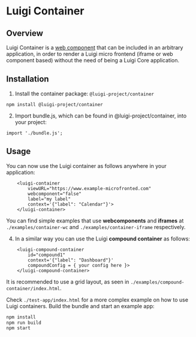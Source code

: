 
# Luigi Container 

## Overview
Luigi Container is a [web component](https://developer.mozilla.org/en-US/docs/Web/Web_Components) that can be included in an arbitrary application, in order to render a Luigi micro frontend (iframe or web component based) without the need of being a Luigi Core application.

## Installation
1. Install the container package: `@luigi-project/container` 

```
npm install @luigi-project/container
```

2. Import bundle.js, which can be found in @luigi-project/container, into your project:

```
import './bundle.js';
```

## Usage
You can now use the Luigi container as follows anywhere in your application:

```
    <luigi-container 
        viewURL="https://www.example-microfronted.com" 
        webcomponent="false"
        label="my label"
        context='{"label": "Calendar"}'>
    </luigi-container>
```
You can find simple examples that use **webcomponents** and **iframes** at `./examples/container-wc` and `./examples/container-iframe` respectively.

4. In a similar way you can use the Luigi **compound container** as follows:

```
    <luigi-compound-container 
        id="compound1"
        context='{"label": "Dashboard"}'
        compoundConfig = { your config here }>
    </luigi-compound-container>
```
It is recommended to use a grid layout, as seen in `./examples/compound-container/index.html`.

Check `./test-app/index.html` for a more complex example on how to use Luigi containers.
Build the bundle and start an example app: 

```bash
npm install
npm run build
npm start
```